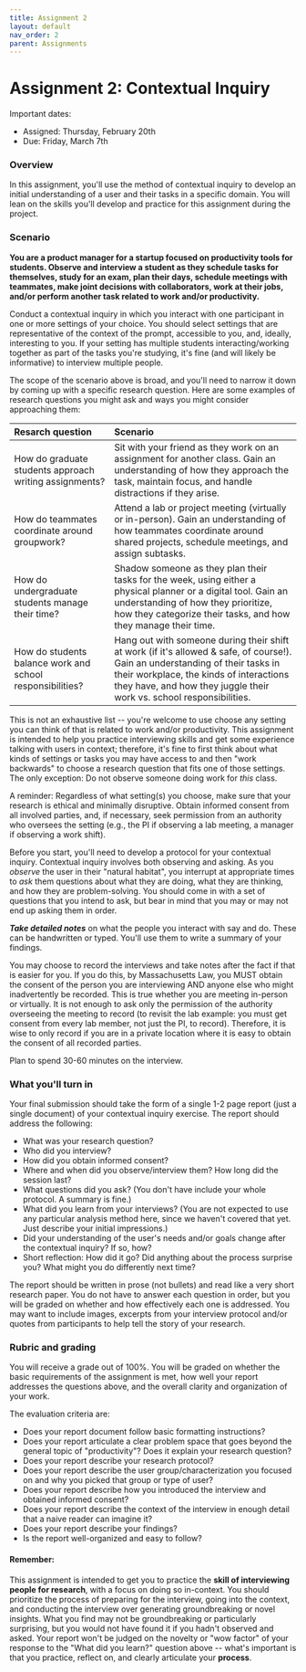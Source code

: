 ```yaml
---
title: Assignment 2
layout: default
nav_order: 2
parent: Assignments
---
```


# Assignment 2: Contextual Inquiry

Important dates:

- Assigned: Thursday, February 20th
- Due: Friday, March 7th

### Overview

In this assignment, you'll use the method of contextual inquiry to develop an initial understanding of a user and their tasks in a specific domain. You will lean on the skills you'll develop and practice for this assignment during the project.

### Scenario

**You are a product manager for a startup focused on productivity tools for students. Observe and interview a student as they schedule tasks for themselves, study for an exam, plan their days, schedule meetings with teammates, make joint decisions with collaborators, work at their jobs, and/or perform another task related to work and/or productivity.**

Conduct a contextual inquiry in which you interact with one participant in one or more settings of your choice. You should select settings that are representative of the context of the prompt, accessible to you, and, ideally, interesting to you. If your setting has multiple students interacting/working together as part of the tasks you're studying, it's fine (and will likely be informative) to interview multiple people.

The scope of the scenario above is broad, and you'll need to narrow it down by coming up with a specific research question. Here are some examples of research questions you might ask and ways you might consider approaching them:

| Resarch question                                          | Scenario                                                                                                                                                                                                                                         |
| :-------------------------------------------------------- | :----------------------------------------------------------------------------------------------------------------------------------------------------------------------------------------------------------------------------------------------- |
| How do graduate students approach writing assignments?    | Sit with your friend as they work on an assignment for another class. Gain an understanding of how they approach the task, maintain focus, and handle distractions if they arise.                                                                |
| How do teammates coordinate around groupwork?             | Attend a lab or project meeting (virtually or in-person). Gain an understanding of how teammates coordinate around shared projects, schedule meetings, and assign subtasks.                                                                      |
| How do undergraduate students manage their time?          | Shadow someone as they plan their tasks for the week, using either a physical planner or a digital tool. Gain an understanding of how they prioritize, how they categorize their tasks, and how they manage their time.                          |
| How do students balance work and school responsibilities? | Hang out with someone during their shift at work (if it's allowed & safe, of course!). Gain an understanding of their tasks in their workplace, the kinds of interactions they have, and how they juggle their work vs. school responsibilities. |

This is not an exhaustive list -- you're welcome to use choose any setting you can think of that is related to work and/or productivity. This assignment is intended to help you practice interviewing skills and get some experience talking with users in context; therefore, it's fine to first think about what kinds of settings or tasks you may have access to and then "work backwards" to choose a research question that fits one of those settings. The only exception: Do not observe someone doing work for _this_ class.

A reminder: Regardless of what setting(s) you choose, make sure that your research is ethical and minimally disruptive. Obtain informed consent from all involved parties, and, if necessary, seek permission from an authority who oversees the setting (e.g., the PI if observing a lab meeting, a manager if observing a work shift).

Before you start, you'll need to develop a protocol for your contextual inquiry. Contextual inquiry involves both observing and asking. As you _observe_ the user in their "natural habitat", you interrupt at appropriate times to _ask_ them questions about what they are doing, what they are thinking, and how they are problem-solving. You should come in with a set of questions that you intend to ask, but bear in mind that you may or may not end up asking them in order.

**_Take detailed notes_** on what the people you interact with say and do. These can be handwritten or typed. You'll use them to write a summary of your findings.

You may choose to record the interviews and take notes after the fact if that is easier for you. If you do this, by Massachusetts Law, you MUST obtain the consent of the person you are interviewing AND anyone else who might inadvertently be recorded. This is true whether you are meeting in-person or virtually. It is not enough to ask only the permission of the authority overseeing the meeting to record (to revisit the lab example: you must get consent from every lab member, not just the PI, to record). Therefore, it is wise to only record if you are in a private location where it is easy to obtain the consent of all recorded parties.

Plan to spend 30-60 minutes on the interview.

### What you'll turn in

Your final submission should take the form of a single 1-2 page report (just a single document) of your contextual inquiry exercise. The report should address the following:

- What was your research question?
- Who did you interview?
- How did you obtain informed consent?
- Where and when did you observe/interview them? How long did the session last?
- What questions did you ask? (You don't have include your whole protocol. A summary is fine.)
- What did you learn from your interviews? (You are not expected to use any particular analysis method here, since we haven't covered that yet. Just describe your initial impressions.)
- Did your understanding of the user's needs and/or goals change after the contextual inquiry? If so, how?
- Short reflection: How did it go? Did anything about the process surprise you? What might you do differently next time?

The report should be written in prose (not bullets) and read like a very short research paper. You do not have to answer each question in order, but you will be graded on whether and how effectively each one is addressed. You may want to include images, excerpts from your interview protocol and/or quotes from participants to help tell the story of your research.

### Rubric and grading

You will receive a grade out of 100%. You will be graded on whether the basic requirements of the assignment is met, how well your report addresses the questions above, and the overall clarity and organization of your work.

The evaluation criteria are:

- Does your report document follow basic formatting instructions?
- Does your report articulate a clear problem space that goes beyond the general topic of "productivity"? Does it explain your research question?
- Does your report describe your research protocol?
- Does your report describe the user group/characterization you focused on and why you picked that group or type of user?
- Does your report describe how you introduced the interview and obtained informed consent?
- Does your report describe the context of the interview in enough detail that a naive reader can imagine it?
- Does your report describe your findings?
- Is the report well-organized and easy to follow?

#### Remember:

This assignment is intended to get you to practice the **skill of interviewing people for research**, with a focus on doing so in-context. You should prioritize the process of preparing for the interview, going into the context, and conducting the interview over generating groundbreaking or novel insights. What you find may not be groundbreaking or particularly surprising, but you would not have found it if you hadn't observed and asked. Your report won't be judged on the novelty or "wow factor" of your response to the "What did you learn?" question above -- what's important is that you practice, reflect on, and clearly articulate your **process**.
